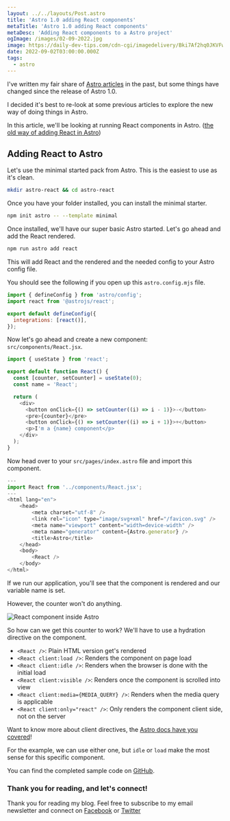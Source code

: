 ```yaml
---
layout: ../../layouts/Post.astro
title: 'Astro 1.0 adding React components'
metaTitle: 'Astro 1.0 adding React components'
metaDesc: 'Adding React components to a Astro project'
ogImage: /images/02-09-2022.jpg
image: https://daily-dev-tips.com/cdn-cgi/imagedelivery/Bki7Af2hq0JKVFw1XYYMQg/3800e8cf-f0ab-4015-6e79-193129639100
date: 2022-09-02T03:00:00.000Z
tags:
  - astro
---
```


I've written my fair share of [Astro articles](https://daily-dev-tips.com/tags/astro/) in the past, but some things have changed since the release of Astro 1.0.

I decided it's best to re-look at some previous articles to explore the new way of doing things in Astro.

In this article, we'll be looking at running React components in Astro. ([the old way of adding React in Astro](https://daily-dev-tips.com/posts/using-react-components-in-astro-for-better-loading/))

## Adding React to Astro

Let's use the minimal started pack from Astro. This is the easiest to use as it's clean.

```bash
mkdir astro-react && cd astro-react
```

Once you have your folder installed, you can install the minimal starter.

```bash
npm init astro -- --template minimal
```

Once installed, we'll have our super basic Astro started. Let's go ahead and add the React rendered.

```bash
npm run astro add react
```

This will add React and the rendered and the needed config to your Astro config file.

You should see the following if you open up this `astro.config.mjs` file.

```js
import { defineConfig } from 'astro/config';
import react from '@astrojs/react';

export default defineConfig({
  integrations: [react()],
});
```

Now let's go ahead and create a new component: `src/components/React.jsx`.

```js
import { useState } from 'react';

export default function React() {
  const [counter, setCounter] = useState(0);
  const name = 'React';

  return (
    <div>
      <button onClick={() => setCounter((i) => i - 1)}>-</button>
      <pre>{counter}</pre>
      <button onClick={() => setCounter((i) => i + 1)}>+</button>
      <p>I'm a {name} component</p>
    </div>
  );
}
```

Now head over to your `src/pages/index.astro` file and import this component.

```js
---
import React from '../components/React.jsx';
---
<html lang="en">
	<head>
		<meta charset="utf-8" />
		<link rel="icon" type="image/svg+xml" href="/favicon.svg" />
		<meta name="viewport" content="width=device-width" />
		<meta name="generator" content={Astro.generator} />
		<title>Astro</title>
	</head>
	<body>
		<React />
	</body>
</html>
```

If we run our application, you'll see that the component is rendered and our variable name is set.

However, the counter won't do anything.

![React component inside Astro](https://cdn.hashnode.com/res/hashnode/image/upload/v1661235242319/XySncW8cK.png)

So how can we get this counter to work?
We'll have to use a hydration directive on the component.

- `<React />`: Plain HTML version get's rendered
- `<React client:load />`: Renders the component on page load
- `<React client:idle />`: Renders when the browser is done with the initial load
- `<React client:visible />`: Renders once the component is scrolled into view
- `<React client:media={MEDIA_QUERY} />`: Renders when the media query is applicable
- `<React client:only="react" />`: Only renders the component client side, not on the server

Want to know more about client directives, the [Astro docs have you covered](https://docs.astro.build/en/reference/directives-reference/#client-directives)!

For the example, we can use either one, but `idle` or `load` make the most sense for this specific component.

You can find the completed sample code on [GitHub](https://github.com/rebelchris/astro-react).

### Thank you for reading, and let's connect!

Thank you for reading my blog. Feel free to subscribe to my email newsletter and connect on [Facebook](https://www.facebook.com/DailyDevTipsBlog) or [Twitter](https://twitter.com/DailyDevTips1)
